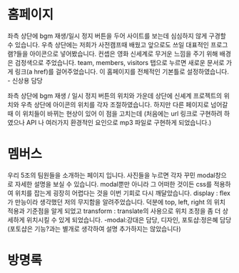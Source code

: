 # 홈페이지
좌측 상단에 bgm 재생/일시 정지 버튼을 두어 사이트를 보는데 심심하지 않게 구경할 수 있습니다.
우측 상단에는 저희가 사전캠프때 배웠고 앞으로도 쓰일 대표적인 프로그램?들을 아이콘으로 넣어봤습니다.
컨셉은 영화 신세계로 무거운 느낌을 주기 위해 배경은 검정색으로 주었습니다.
team, members, visitors 탭으로 누르면 새로운 문서로 가게 링크(a href)를 걸어주었습니다.
이 홈페이지를 전체적인 기본틀로 설정하였습니다. - 신상용 담당

좌측 상단에 bgm 재생 / 일시 정지 버튼의 위치와 가운데 상단에 신셰계 프로젝트의 위치와 우측 상단에 아이콘의 위치를 각자 조절하였습니다. 하지만 다른 페이지로 넘어갈 때 이 위치들이 바뀌는 현상이 있어 이 점을 고치는데 (처음에는 url 링크로 구현하려 하였으나 API 나 여러가지 환경적인 요인으로 mp3 파일로 구현하게 되었습니다.)

# 멤버스
우리 5조의 팀원들을 소개하는 페이지 입니다. 사진들을 누르면 각자 꾸민 modal창으로 자세한 설명을 보실 수 있습니다.
modal뿐만 아니라 그 어떠한 것이든 css를 적용하여 위치를 잡는게 굉장히 어렵다는 것을 이번 기회로 다시 깨달았습니다. display : flex가 만능이라 생각했던 저의 무지함을 알려주었습니다. 덕분에 top, left, right 의 위치 적용과 기준점을 알게 되었고 transform : translate의 사용으로 위치 조정을 좀 더 상세하게 위치시킬 수 있게 되었습니다.
-modal:강대은 담당, 디자인, 포토샵:정은혜 담당(포토샵은 기능?과는 별개로 생각하여 설명 추가하지는 않았습니다)

# 방명록
